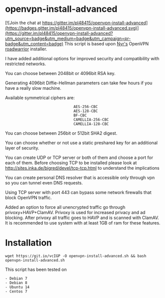 # openvpn-install-advanced

[![Join the chat at https://gitter.im/pl48415/openvpn-install-advanced](https://badges.gitter.im/pl48415/openvpn-install-advanced.svg)](https://gitter.im/pl48415/openvpn-install-advanced?utm_source=badge&utm_medium=badge&utm_campaign=pr-badge&utm_content=badge)
This script is based upon [Nyr's](https://github.com/Nyr/) OpenVPN [roadwarrior](http://en.wikipedia.org/wiki/Road_warrior_%28computing%29) installer.

I have added additional options for improved security and compatibility with restricted networks.

You can choose between 2048bit or 4096bit RSA key.

Generating 4096bit Diffie-Hellman parameters can take few hours if you have a really slow machine. 

Available symmetrical ciphers are: 

                                   AES-256-CBC
                                   AES-128-CBC
                                   BF-CBC
                                   CAMELLIA-256-CBC
                                   CAMELLIA-128-CBC
You can choose between 256bit or 512bit SHA2 digest.

You can choose whether or not use a static preshared key for an additional layer of security.

You can create UDP or TCP server or both of them and choose a port for each of them.
Before choosing TCP to be installed please look at http://sites.inka.de/bigred/devel/tcp-tcp.html to understand the implications

You can create personal DNS resolver that is accessible only through vpn so you can tunnel even DNS requests.

Using TCP server with port 443 can bypass some network firewalls that block OpenVPN traffic.

Added an option to force all unencrypted traffic go through privoxy+HAVP+ClamAV.
Privoxy is used for increased privacy and ad blocking. After privoxy all traffic goes to
HAVP and is scanned with ClamAV. It is recommended to use system with at least 1GB of ram for these features.

# Installation
`wget https://git.io/vcIGP -O openvpn-install-advanced.sh && bash openvpn-install-advanced.sh`

This script has been tested on 

    - Debian 7
    - Debian 8
    - Ubuntu 14
    - Centos 7

